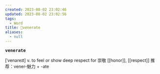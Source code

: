 ```yaml
---
created: 2023-08-02 23:02:46
updated: 2023-08-02 23:02:56
tags:
  - Word
title: 📖venerate
aliases:
  - null
---
```


<pre><strong>venerate</strong></pre>
[ˈvenəreɪt]
v. to feel or show deep respect for 崇敬
[[honor]], [[respect]]
推荐：vener-魅力 + -ate